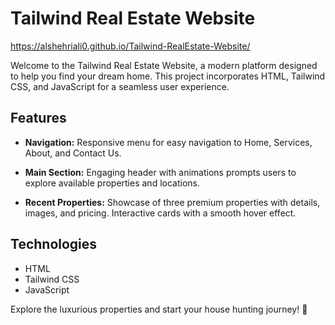 # Tailwind Real Estate Website

https://alshehriali0.github.io/Tailwind-RealEstate-Website/

Welcome to the Tailwind Real Estate Website, a modern platform designed to help you find your dream home. This project incorporates HTML, Tailwind CSS, and JavaScript for a seamless user experience.

## Features

- **Navigation:** Responsive menu for easy navigation to Home, Services, About, and Contact Us.
  
- **Main Section:** Engaging header with animations prompts users to explore available properties and locations.

- **Recent Properties:** Showcase of three premium properties with details, images, and pricing. Interactive cards with a smooth hover effect.


## Technologies

- HTML
- Tailwind CSS
- JavaScript





Explore the luxurious properties and start your house hunting journey! 🏡
